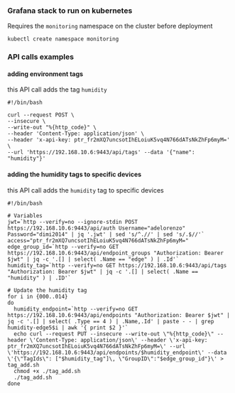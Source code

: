 ### Grafana stack to run on kubernetes

Requires the ``monitoring`` namespace on the cluster before deployment

    kubectl create namespace monitoring

### API calls examples

#### adding environment tags
this API call adds the tag ``humidity``

```
#!/bin/bash

curl --request POST \
--insecure \
--write-out "%{http_code}" \
--header 'Content-Type: application/json' \
--header 'x-api-key: ptr_fr2mXQ7uncsotIhELoiuK5vq4N766dATsNkZhFp6myM=' \
--url 'https://192.168.10.6:9443/api/tags' --data '{"name": "humidity"}'
```

#### adding the humidity tags to specific devices
this API call adds the ``humidity`` tag to specific devices

```
#!/bin/bash

# Variables
jwt=`http --verify=no --ignore-stdin POST https://192.168.10.6:9443/api/auth Username="adelorenzo" Password="dimi2014" | jq '.jwt' | sed 's/^.//' | sed 's/.$//'`
access="ptr_fr2mXQ7uncsotIhELoiuK5vq4N766dATsNkZhFp6myM="
edge_group_id=`http --verify=no GET https://192.168.10.6:9443/api/endpoint_groups "Authorization: Bearer $jwt" | jq -c '.[] | select( .Name == "edge" ) | .Id'`
humidity_tag=`http --verify=no GET https://192.168.10.6:9443/api/tags "Authorization: Bearer $jwt" | jq -c '.[] | select( .Name == "humidity" ) | .ID'`

# Update the humidity tag
for i in {000..014}
do
  humidity_endpoint=`http --verify=no GET https://192.168.10.6:9443/api/endpoints "Authorization: Bearer $jwt" | jq -c '.[] | select( .Type == 4 ) | .Name,.Id' | paste - - | grep humidity-edge5$i | awk '{ print $2 }'`
  echo curl --request PUT --insecure --write-out \"%{http_code}\" --header \'Content-Type: application/json\' --header \'x-api-key: ptr_fr2mXQ7uncsotIhELoiuK5vq4N766dATsNkZhFp6myM=\' --url \'https://192.168.10.6:9443/api/endpoints/$humidity_endpoint\' --data \'{\"TagIds\": ["$humidity_tag"]\, \"GroupID\":"$edge_group_id"}\' > tag_add.sh
  chmod +x ./tag_add.sh
  ./tag_add.sh
done
```
